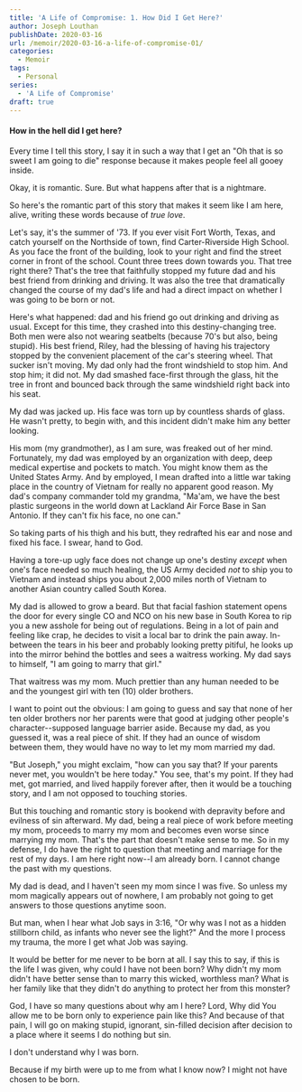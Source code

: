 ```yaml
---
title: 'A Life of Compromise: 1. How Did I Get Here?'
author: Joseph Louthan
publishDate: 2020-03-16
url: /memoir/2020-03-16-a-life-of-compromise-01/
categories:
  - Memoir
tags:
  - Personal
series:
  - 'A Life of Compromise'
draft: true
---
```


#### How in the hell did I get here?

Every time I tell this story, I say it in such a way that I get an "Oh that is so sweet I am going to die" response because it makes people feel all gooey inside. 

Okay, it is romantic. Sure. But what happens after that is a nightmare. 

So here's the romantic part of this story that makes it seem like I am here, alive, writing these words because of *true love*. 

Let's say, it's the summer of '73. If you ever visit Fort Worth, Texas, and catch yourself on the Northside of town, find Carter-Riverside High School. As you face the front of the building, look to your right and find the street corner in front of the school. Count three trees down towards you. That tree right there? That's the tree that faithfully stopped my future dad and his best friend from drinking and driving. It was also the tree that dramatically changed the course of my dad's life and had a direct impact on whether I was going to be born or not.

Here's what happened: dad and his friend go out drinking and driving as usual. Except for this time, they crashed into this destiny-changing tree. Both men were also not wearing seatbelts (because 70's but also, being stupid). His best friend, Riley, had the blessing of having his trajectory stopped by the convenient placement of the car's steering wheel. That sucker isn't moving. My dad only had the front windshield to stop him. And stop him; it did not. My dad smashed face-first through the glass, hit the tree in front and bounced back through the same windshield right back into his seat.

My dad was jacked up. His face was torn up by countless shards of glass. He wasn't pretty, to begin with, and this incident didn't make him any better looking. 

His mom (my grandmother), as I am sure, was freaked out of her mind. Fortunately, my dad was employed by an organization with deep, deep medical expertise and pockets to match. You might know them as the United States Army. And by employed, I mean drafted into a little war taking place in the country of Vietnam for really no apparent good reason. My dad's company commander told my grandma, "Ma'am, we have the best plastic surgeons in the world down at Lackland Air Force Base in San Antonio. If they can't fix his face, no one can."

So taking parts of his thigh and his butt, they redrafted his ear and nose and fixed his face. I swear, hand to God.

Having a tore-up ugly face does not change up one's destiny *except* when one's face needed so much healing, the US Army decided *not* to ship you to Vietnam and instead ships you about 2,000 miles north of Vietnam to another Asian country called South Korea.

My dad is allowed to grow a beard. But that facial fashion statement opens the door for every single CO and NCO on his new base in South Korea to rip you a new asshole for being out of regulations. Being in a lot of pain and feeling like crap, he decides to visit a local bar to drink the pain away. In-between the tears in his beer and probably looking pretty pitiful, he looks up into the mirror behind the bottles and sees a waitress working. My dad says to himself, "I am going to marry that girl."

That waitress was my mom. Much prettier than any human needed to be and the youngest girl with ten (10) older brothers. 

I want to point out the obvious: I am going to guess and say that none of her ten older brothers nor her parents were that good at judging other people's character--supposed language barrier aside. Because my dad, as you guessed it, was a real piece of shit. If they had an ounce of wisdom between them, they would have no way to let my mom married my dad.

"But Joseph," you might exclaim, "how can you say that? If your parents never met, you wouldn't be here today." You see, that's my point. If they had met, got married, and lived happily forever after, then it would be a touching story, and I am not opposed to touching stories.

But this touching and romantic story is bookend with depravity before and evilness of sin afterward. My dad, being a real piece of work before meeting my mom, proceeds to marry my mom and becomes even worse since marrying my mom. That's the part that doesn't make sense to me. So in my defense, I do have the right to question that meeting and marriage for the rest of my days. I am here right now--I am already born. I cannot change the past with my questions. 

My dad is dead, and I haven't seen my mom since I was five. So unless my mom magically appears out of nowhere, I am probably not going to get answers to those questions anytime soon.

But man, when I hear what Job says in 3:16, "Or why was I not as a hidden stillborn child, as infants who never see the light?" And the more I process my trauma, the more I get what Job was saying.

It would be better for me never to be born at all. I say this to say, if this is the life I was given, why could I have not been born? Why didn't my mom didn't have better sense than to marry this wicked, worthless man? What is her family like that they didn't do anything to protect her from this monster? 

God, I have so many questions about why am I here? Lord, Why did You allow me to be born only to experience pain like this? And because of that pain, I will go on making stupid, ignorant, sin-filled decision after decision to a place where it seems I do nothing but sin.

I don't understand why I was born.

Because if my birth were up to me from what I know now? I might not have chosen to be born.